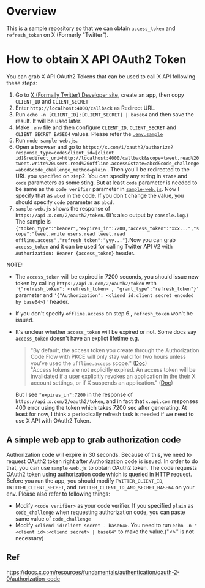 # Overview

This is a sample repository so that we can obtain `access_token` and `refresh_token` on X (Formerly "Twitter").

# How to obtain X API OAuth2 Token

You can grab X API OAuth2 Tokens that can be used to call X API following these steps:

1. Go to [X (Formally Twitter) Developer site](https://developer.x.com/), create an app, then copy `CLIENT_ID` and `CLIENT_SECRET`
2. Enter `http://localhost:4000/callback` as Redirect URL.
3. Run `echo -n [CLIENT_ID]:[CLIENT_SECRET] | base64` and then save the result. It will be used later.
4. Make `.env` file and then configure `CLIENT_ID`, `CLIENT_SECRET` and `CLIENT_SECRET_BASE64` values. Please refer the [`.env.sample`](./.env.sample)
5. Run `node sample-web.js`.
6. Open a browser and go to `https://x.com/i/oauth2/authorize?response_type=code&client_id=[client id]&redirect_uri=http://localhost:4000/callback&scope=tweet.read%20tweet.write%20users.read%20offline.access&state=abcd&code_challenge=abcd&code_challenge_method=plain` . Then you'll be redirected to the URL you specified on step2. You can specify any string in `state` and `code` parameters as some sting. But at least `code` parameter is needed to be same as the `code_verifier` parameter in [`sample-web.js`](./sample-web.js). Now I specify that as `abcd` in the code. If you don't change the value, you should specify `code` parameter as `abcd`. 
5. `sample-web.js` shows the response of `https://api.x.com/2/oauth2/token`. (It's also output by `console.log`.) The sample is `{"token_type":"bearer","expires_in":7200,"access_token":"xxx...","scope":"tweet.write users.read tweet.read offline.access","refresh_token":"yyy..."}`.Now you can grab `access_token` and it can be used for calling Twitter API V2 with `Authorization: Bearer {access_token}` header.

NOTE:  
- The `access_token` will be expired in 7200 seconds, you should issue new token by calling `https://api.x.com/2/oauth2/token` with `'{"refresh_token": <refresh_token> , "grant_type":"refresh_token"}'` parameter and `'{"Authorization": <cliend id:client secret encoded by base64>}'` header.  
- If you don't specify `offline.access` on step 6., `refresh_token` won't be issued.
- It's unclear whether `access_token` will be expired or not. Some docs say `access_token` doesn't have an explict lifetime e.g.  
  > "By default, the access token you create through the Authorization Code Flow with PKCE will only stay valid for two hours unless you’ve used the `offline.access` scope." ([Doc](https://docs.x.com/resources/fundamentals/authentication/oauth-2-0/authorization-code))  
  > "Access tokens are not explicitly expired. An access token will be invalidated if a user explicitly revokes an application in the their X account settings, or if X suspends an application." ([Doc](https://docs.x.com/resources/fundamentals/authentication/faq#how-long-does-an-access-token-last))  

  But I see `"expires_in":7200`  in the response of `https://api.x.com/2/oauth2/token`, and in fact that `x.api.com` responses 400 error using the token which takes 7200 sec after generating. At least for now, I think a periodically refresh task is needed if we need to use X API with OAuth2 Token.

## A simple web app to grab authorization code

Authorization code will expire in 30 seconds. Because of this, we need to request OAuth2 token right after Authorization code is issued. In order to do that, you can use `sample-web.js` to obtain OAuth2 token. The code requests OAuth2 token using authorization code which is queried in HTTP request. Before you run the app, you should modify `TWITTER_CLIENT_ID`, `TWITTER_CLIENT_SECRET`, and `TWITTER_CLIENT_ID_AND_SECRET_BASE64` on your env. Please also refer to following things:

- Modify `<code verifier>` as your code verifier. If you specified `plain` as `code_challenge` when requesting authorization code, you can paste same value of `code_challenge`
- Modify `<cliend id:client secret - base64>`. You need to run `echo -n "<client id>:<cliend secret> | base64"` to make the value.("<>" is not necessary)

## Ref

https://docs.x.com/resources/fundamentals/authentication/oauth-2-0/authorization-code